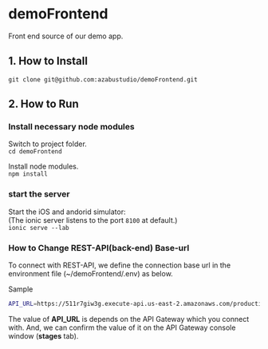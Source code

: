 # demoFrontend
Front end source of our demo app.

## 1. How to Install
```git clone git@github.com:azabustudio/demoFrontend.git```

## 2. How to Run
### Install necessary node modules
Switch to project folder.<br>
```cd demoFrontend```

Install node modules.<br>
```npm install```

### start the server
Start the iOS and andorid simulator: <br>
(The ionic server listens to the port `8100` at default.)<br>
```ionic serve --lab```

### How to Change REST-API(back-end) Base-url
To connect with REST-API, we define the connection base url in the environment file (~/demoFrontend/.env) as below.

Sample
```sh
API_URL=https://511r7giw3g.execute-api.us-east-2.amazonaws.com/production/
```

The value of __API_URL__ is depends on the API Gateway which you connect with. And, we can confirm the value of it on the API Gateway console window (__stages__ tab).



